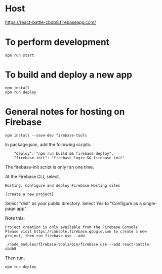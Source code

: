 # Host

https://react-battle-cbdb8.firebaseapp.com/

# To perform development

```
npm run start
```

# To build and deploy a new app

```
npm install
npm run deploy

```

# General notes for hosting on Firebase

```
npm install --save-dev firebase-tools
```

In package.json, add the following scripts:

```
	"deploy": "npm run build && firebase deploy",
	"firebase-init": "firebase login && firebase init"
```

The firebase-init script is only ran one time. 

At the Firebase CLI, select, 

```
Hosting: Configure and deploy Firebase Hosting sites

[create a new project] 
```

Select "dist" as your public directory. Select Yes to "Configure as a single-page app".

Note this:

```
Project creation is only available from the Firebase Console
Please visit https://console.firebase.google.com to create a new project, then run firebase use --add

```

```
./node_modules/firebase-tools/bin/firebase use --add react-battle-cbdb8
```

Then run, 

```
npm run deploy
```